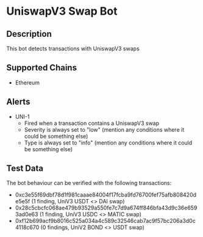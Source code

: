 # UniswapV3 Swap Bot

## Description

This bot detects transactions with UniswapV3 swaps

## Supported Chains
- Ethereum

## Alerts

- UNI-1
  - Fired when a transaction contains a UniswapV3 swap
  - Severity is always set to "low" (mention any conditions where it could be something else)
  - Type is always set to "info" (mention any conditions where it could be something else)

## Test Data

The bot behaviour can be verified with the following transactions:

- 0xc3e55f69dbf78d1f981caaae84004f17fcba9fd76700fef75afb808420de5e5f (1 finding, UniV3 USDT <> DAI swap)
- 0x28c5cbcfc068ae479b93529a550fe7c7d9a674ff846bfa43d9c36e6593ad0e63 (1 finding, UniV3 USDC <> MATIC swap)
- 0xf12b699acf9b8016c525a034a4c589c32546cab7ac9f57bc206a3d0c4118c670 (0 findings, UniV2 BOND <> USDT swap)